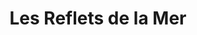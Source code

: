 ---
title: "Les Reflets de la Mer"
url: /villiers-saint-frederic/les-reflets-de-la-mer/
shop: fruits de mer
---